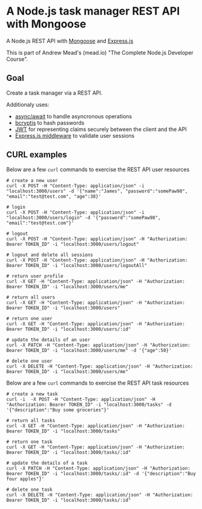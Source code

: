 # A Node.js task manager REST API with Mongoose
A Node.js REST API with [Mongoose](https://mongoosejs.com/docs/) and [Express.js](http://expressjs.com/)

This is part of Andrew Mead's (mead.io) "The Complete Node.js Developer Course".

## Goal
Create a task manager via a REST API.

Additionaly uses:
 * [async/await](https://javascript.info/async-await) to handle asyncronous operations
 * [bcryptjs](https://www.npmjs.com/package/bcryptjs) to hash passwords
 * [JWT](https://www.npmjs.com/package/jsonwebtoken) for representing claims securely between the client and the API
 * [Express.js middleware](https://expressjs.com/en/guide/using-middleware.html) to validate user sessions


## CURL examples

Below are a few `curl` commands to exercise the REST API user resources

```
# create a new user
curl -X POST -H "Content-Type: application/json" -i "localhost:3000/users" -d '{"name":"James", "password":"somePaw98", "email":"test@test.com", "age":38}'

# login
curl -X POST -H "Content-Type: application/json" -i "localhost:3000/users/login" -d '{"password":"somePaw98", "email":"test@test.com"}'

# logout
curl -X POST -H "Content-Type: application/json" -H "Authorization: Bearer TOKEN_ID" -i "localhost:3000/users/logout"

# logout and delete all sessions
curl -X POST -H "Content-Type: application/json" -H "Authorization: Bearer TOKEN_ID" -i "localhost:3000/users/logoutAll"

# return user profile
curl -X GET -H "Content-Type: application/json" -H "Authorization: Bearer TOKEN_ID" -i "localhost:3000/users/me"

# return all users
curl -X GET -H "Content-Type: application/json" -H "Authorization: Bearer TOKEN_ID" -i "localhost:3000/users"

# return one user
curl -X GET -H "Content-Type: application/json" -H "Authorization: Bearer TOKEN_ID" -i "localhost:3000/users/:id"

# update the details of an user
curl -X PATCH -H "Content-Type: application/json" -H "Authorization: Bearer TOKEN_ID" -i "localhost:3000/users/me" -d '{"age":50}'

# delete one user
curl -X DELETE -H "Content-Type: application/json" -H "Authorization: Bearer TOKEN_ID" -i "localhost:3000/users/me"
```


Below are a few `curl` commands to exercise the REST API task resources

```
# create a new task
curl -i  -X POST -H "Content-Type: application/json" -H "Authorization: Bearer TOKEN_ID" -i "localhost:3000/tasks" -d '{"description":"Buy some groceries"}'

# return all tasks
curl -X GET -H "Content-Type: application/json" -H "Authorization: Bearer TOKEN_ID" -i "localhost:3000/tasks"

# return one task
curl -X GET -H "Content-Type: application/json" -H "Authorization: Bearer TOKEN_ID" -i "localhost:3000/tasks/:id"

# update the details of a task
curl -X PATCH -H "Content-Type: application/json" -H "Authorization: Bearer TOKEN_ID" -i "localhost:3000/tasks/:id" -d '{"description":"Buy four apples"}'

# delete one task
curl -X DELETE -H "Content-Type: application/json" -H "Authorization: Bearer TOKEN_ID" -i "localhost:3000/tasks/:id"
```

